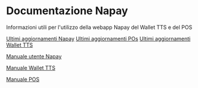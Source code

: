 # Documentazione Napay

Informazioni utili per l'utilizzo della webapp Napay
del Wallet TTS e del POS

[Ultimi aggiornamenti Napay](docs/aggiornamenti.md)
[Ultimi aggiornamenti POs](docs/updates-pos.md)
[Ultimi aggiornamenti Wallet TTS](docs/updates-wallet.md)

[Manuale utente Napay](docs/NAPAYMANUAL.md)

[Manuale Wallet TTS](docs/WALLETMANUAL.md)

[Manuale POS](docs/POSMANUAL.md)
